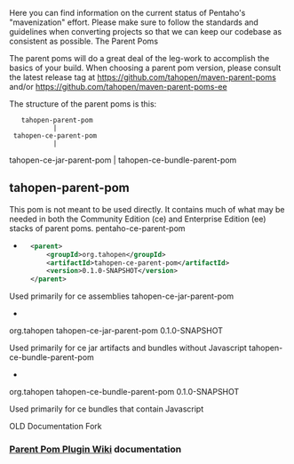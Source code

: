 <html>
<body>


Here you can find information on the current status of Pentaho's "mavenization" effort. Please make sure to follow the standards and guidelines when converting projects so that we can keep our codebase as consistent as possible.
The Parent Poms

The parent poms will do a great deal of the leg-work to accomplish the basics of your build. When choosing a parent pom version, please consult the latest release tag at https://github.com/tahopen/maven-parent-poms and/or https://github.com/tahopen/maven-parent-poms-ee

The structure of the parent poms is this:

       tahopen-parent-pom
               |
     tahopen-ce-parent-pom
               |
   tahopen-ce-jar-parent-pom
               |
  tahopen-ce-bundle-parent-pom


## tahopen-parent-pom

This pom is not meant to be used directly. It contains much of what may be needed in both the Community Edition (ce) and Enterprise Edition (ee) stacks of parent poms.
pentaho-ce-parent-pom

- ``` xml
	<parent>
  		<groupId>org.tahopen</groupId>
  		<artifactId>tahopen-ce-parent-pom</artifactId>
  		<version>0.1.0-SNAPSHOT</version>
	</parent>

Used primarily for ce assemblies
tahopen-ce-jar-parent-pom

- ```xml
<parent>
  <groupId>org.tahopen</groupId>
  <artifactId>tahopen-ce-jar-parent-pom</artifactId>
  <version>0.1.0-SNAPSHOT</version>
</parent>

Used primarily for ce jar artifacts and bundles without Javascript
tahopen-ce-bundle-parent-pom


- ```xml
<parent>
  <groupId>org.tahopen</groupId>
  <artifactId>tahopen-ce-bundle-parent-pom</artifactId>
  <version>0.1.0-SNAPSHOT</version>
</parent>

Used primarily for ce bundles that contain Javascript

OLD Documentation Fork
<h3><a href="https://github.com/pentaho/maven-parent-poms/wiki">Parent Pom Plugin Wiki</a> documentation</h3>

</body>
</html>
